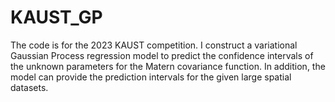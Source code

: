 # KAUST_GP
The code is for the 2023 KAUST competition. I construct a variational Gaussian Process regression model to predict the confidence intervals of the unknown parameters for the Matern covariance function. In addition, the model can provide the prediction intervals for the given large spatial datasets.
